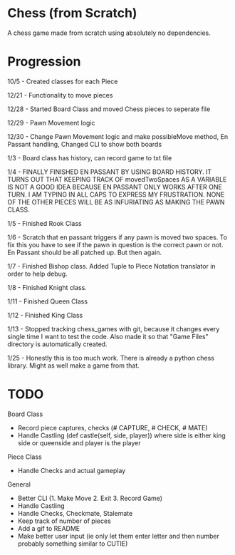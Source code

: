 # Chess (from Scratch)

A chess game made from scratch using absolutely no dependencies. 


# Progression

10/5 - Created classes for each Piece

12/21 - Functionality to move pieces

12/28 - Started Board Class and moved Chess pieces to seperate file

12/29 - Pawn Movement logic

12/30 - Change Pawn Movement logic and make possibleMove method, En Passant handling, 
        Changed CLI to show both boards

1/3 - Board class has history, can record game to txt file

1/4 - FINALLY FINISHED EN PASSANT BY USING BOARD HISTORY. 
      IT TURNS OUT THAT KEEPING TRACK OF movedTwoSpaces AS A VARIABLE IS NOT A GOOD IDEA
      BECAUSE EN PASSANT ONLY WORKS AFTER ONE TURN. I AM TYPING IN ALL CAPS TO EXPRESS MY FRUSTRATION.
      NONE OF THE OTHER PIECES WILL BE AS INFURIATING AS MAKING THE PAWN CLASS.

1/5 - Finished Rook Class

1/6 - Scratch that en passant triggers if any pawn is moved two spaces. To fix this you have to see if
      the pawn in question is the correct pawn or not. En Passant should be all patched up. But then again.

1/7 - Finished Bishop class. Added Tuple to Piece Notation translator in order to help debug.

1/8 - Finished Knight class.

1/11 - Finished Queen Class

1/12 - Finished King Class

1/13 - Stopped tracking chess_games with git, because it changes every single time I want to test the code. Also made it so that "Game Files" directory is automatically created.

1/25 - Honestly this is too much work. There is already a python chess library. Might as well make a game from that. 

# TODO

Board Class

* Record piece captures, checks (# CAPTURE, # CHECK, # MATE)
* Handle Castling (def castle(self, side, player)) where side is either king side or queenside and player is the player

Piece Class

* Handle Checks and actual gameplay

General

* Better CLI (1. Make Move 2. Exit 3. Record Game)
* Handle Castling
* Handle Checks, Checkmate, Stalemate
* Keep track of number of pieces
* Add a gif to README
* Make better user input (ie only let them enter letter and then number probably something similar to CUTIE)